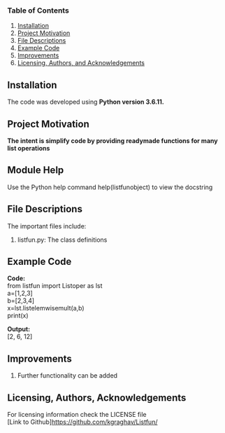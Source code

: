 
### Table of Contents

1. [Installation](#installation)
2. [Project Motivation](#motivation)
3. [File Descriptions](#files)
4. [Example Code](#examples)
5. [Improvements](#improvements)
6. [Licensing, Authors, and Acknowledgements](#licensing)

## Installation <a name="installation"></a>

The code was developed using <b>Python version 3.6.11.</b><br>

## Project Motivation<a name="motivation"></a>

<b>The intent is simplify code by providing readymade functions for many list operations </b><br>

## Module Help <a name="algorithm"></a>

Use the Python help command help(listfunobject) to view the docstring  

## File Descriptions <a name="files"></a>

The important files include: <br>
1. listfun.py: The class definitions

## Example Code <a name="examples"></a>

<b>Code:</b></br>
from listfun import Listoper as lst</br>
a=[1,2,3]</br>
b=[2,3,4]</br>
x=lst.listelemwisemult(a,b)</br>
print(x)</br>

<b>Output:</b></br>
[2, 6, 12]</br>

## Improvements<a name="improvements"></a>
1. Further functionality can be added

## Licensing, Authors, Acknowledgements<a name="licensing"></a>

For licensing information check the LICENSE file <br>
[Link to Github]https://github.com/kgraghav/Listfun/


